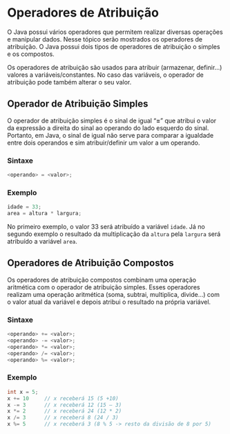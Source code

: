 # Operadores de Atribuição

O Java possui vários operadores que permitem realizar diversas operações e manipular dados. Nesse tópico serão mostrados os operadores de atribuição. O Java possui dois tipos de operadores de atribuição o simples e os compostos.

Os operadores de atribuição são usados para atribuir (armazenar, definir...) valores a variáveis/constantes. No caso das variáveis, o operador de atribuição pode também alterar o seu valor.

## Operador de Atribuição Simples

O operador de atribuição simples é o sinal de igual “**=**” que atribui o valor da expressão a direita do sinal ao operando do lado esquerdo do sinal. Portanto, em Java, o sinal de igual não serve para comparar a igualdade entre dois operandos e sim atribuir/definir um valor a um operando.

### Sintaxe

```java
<operando> = <valor>;
```

### Exemplo

```java
idade = 33;
area = altura * largura;
```

No primeiro exemplo, o valor 33 será atribuído a variável `idade`. Já no segundo exemplo o resultado da multiplicação da `altura` pela `largura` será atribuído a variável `area`.

## Operadores de Atribuição Compostos

Os operadores de atribuição compostos combinam uma operação aritmética com o operador de atribuição simples. Esses operadores realizam uma operação aritmética (soma, subtrai, multiplica, divide...) com o valor atual da variável e depois atribui o resultado na própria variável.

### Sintaxe

```java
<operando> += <valor>;
<operando> -= <valor>;
<operando> *= <valor>;
<operando> /= <valor>;
<operando> %= <valor>;
```

### Exemplo

```java
int x = 5;
x += 10     // x receberá 15 (5 +10)
x -= 3 	    // x receberá 12 (15 – 3)
x *= 2	    // x receberá 24 (12 * 2)
x /= 3 	    // x receberá 8 (24 / 3)
x %= 5 	    // x receberá 3 (8 % 5 -> resto da divisão de 8 por 5)
```
